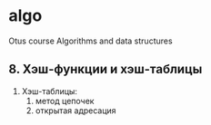 # algo

Otus course Algorithms and data structures

## 8. Хэш-функции и хэш-таблицы

1. Хэш-таблицы:
   1. метод цепочек
   2. открытая адресация
